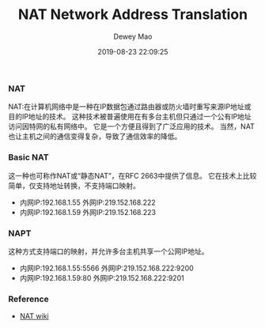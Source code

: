﻿--- 
layout: post 
title: "NAT Network Address Translation" 
date: 2019-08-23 22:09:25 
author: Dewey Mao 
categories: Network 
--- 

### NAT
NAT:在计算机网络中是一种在IP数据包通过路由器或防火墙时重写来源IP地址或目的IP地址的技术。
这种技术被普遍使用在有多台主机但只通过一个公有IP地址访问因特网的私有网络中。
它是一个方便且得到了广泛应用的技术。
当然，NAT也让主机之间的通信变得复杂，导致了通信效率的降低。

### Basic NAT
这一种也可称作NAT或“静态NAT”，在RFC 2663中提供了信息。
它在技术上比较简单，仅支持地址转换，不支持端口映射。
- 内网IP:192.168.1.55 外网IP:219.152.168.222
- 内网IP:192.168.1.59 外网IP:219.152.168.223

### NAPT
这种方式支持端口的映射，并允许多台主机共享一个公网IP地址。
- 内网IP:192.168.1.55:5566 外网IP:219.152.168.222:9200
- 内网IP:192.168.1.59:80 外网IP:219.152.168.222:9201
 
### Reference 
- <a href="https://zh.wikipedia.org/wiki/%E7%BD%91%E7%BB%9C%E5%9C%B0%E5%9D%80%E8%BD%AC%E6%8D%A2" target="_blank"> NAT wiki </a> 
